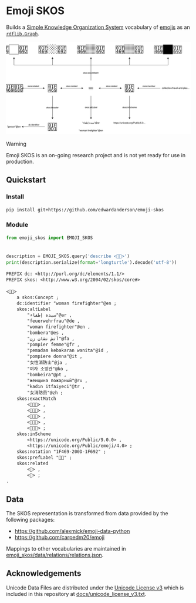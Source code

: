 # Emoji SKOS

Builds a [Simple Knowledge Organization System](https://www.w3.org/2004/02/skos/) vocabulary of [emojis](https://unicode.org/emoji/charts/full-emoji-list.html) as an [`rdflib.Graph`](https://rdflib.readthedocs.io/en/stable/apidocs/rdflib.html#rdflib.Graph).

![Emoji SKOS example diagram](docs/emoji-skos-woman-firefighter.svg)

> [!WARNING]
> Emoji SKOS is an on-going research project and is not yet ready for use in production.

## Quickstart

### Install

```bash
pip install git+https://github.com/edwardanderson/emoji-skos
```

### Module

```python
from emoji_skos import EMOJI_SKOS


description = EMOJI_SKOS.query('describe <👩‍🚒>')
print(description.serialize(format='longturtle').decode('utf-8'))
```

```turtle
PREFIX dc: <http://purl.org/dc/elements/1.1/>
PREFIX skos: <http://www.w3.org/2004/02/skos/core#>

<👩‍🚒>
    a skos:Concept ;
    dc:identifier "woman firefighter"@en ;
    skos:altLabel
        "سيدة إطفاء"@ar ,
        "feuerwehrfrau"@de ,
        "woman firefighter"@en ,
        "bombera"@es ,
        "آتش نشان زن"@fa ,
        "pompier femme"@fr ,
        "pemadam kebakaran wanita"@id ,
        "pompiere donna"@it ,
        "女性消防士"@ja ,
        "여자 소방관"@ko ,
        "bombeira"@pt ,
        "женщина пожарный"@ru ,
        "kadın itfaiyeci"@tr ,
        "女消防员"@zh ;
    skos:exactMatch
        <👩🏻‍🚒> ,
        <👩🏼‍🚒> ,
        <👩🏽‍🚒> ,
        <👩🏾‍🚒> ,
        <👩🏿‍🚒> ;
    skos:inScheme
        <https://unicode.org/Public/9.0.0> ,
        <https://unicode.org/Public/emoji/4.0> ;
    skos:notation "1F469-200D-1F692" ;
    skos:prefLabel "👩‍🚒" ;
    skos:related
        <👩> ,
        <🚒> ;
.
```

## Data

The SKOS representation is transformed from data provided by the following packages:

- <https://github.com/alexmick/emoji-data-python>
- <https://github.com/carpedm20/emoji>

Mappings to other vocabularies are maintained in [emoji_skos/data/relations/relations.json](emoji_skos/data/relations/relations.json).

## Acknowledgements

Unicode Data Files are distributed under the [Unicode License v3](https://www.unicode.org/license.txt) which is included in this repository at [docs/unicode_license_v3.txt](docs/unicode_license_v3.txt).

